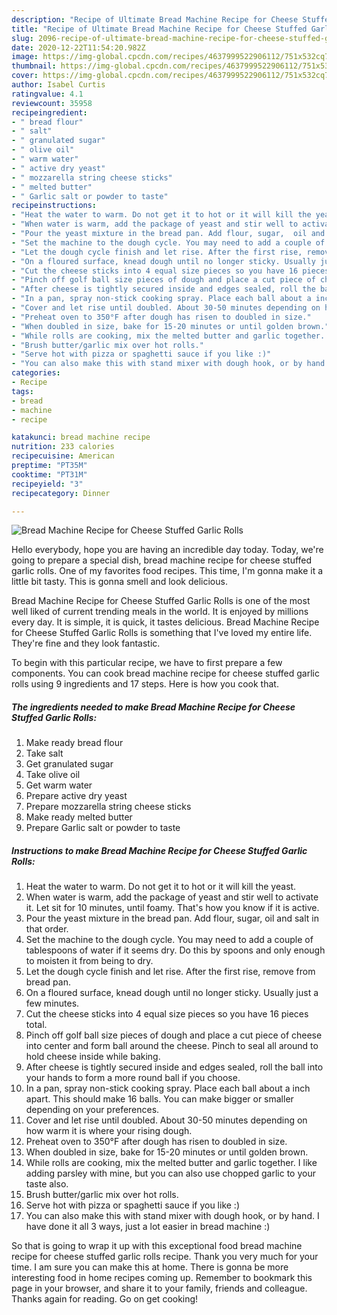 ```yaml
---
description: "Recipe of Ultimate Bread Machine Recipe for Cheese Stuffed Garlic Rolls"
title: "Recipe of Ultimate Bread Machine Recipe for Cheese Stuffed Garlic Rolls"
slug: 2096-recipe-of-ultimate-bread-machine-recipe-for-cheese-stuffed-garlic-rolls
date: 2020-12-22T11:54:20.982Z
image: https://img-global.cpcdn.com/recipes/4637999522906112/751x532cq70/bread-machine-recipe-for-cheese-stuffed-garlic-rolls-recipe-main-photo.jpg
thumbnail: https://img-global.cpcdn.com/recipes/4637999522906112/751x532cq70/bread-machine-recipe-for-cheese-stuffed-garlic-rolls-recipe-main-photo.jpg
cover: https://img-global.cpcdn.com/recipes/4637999522906112/751x532cq70/bread-machine-recipe-for-cheese-stuffed-garlic-rolls-recipe-main-photo.jpg
author: Isabel Curtis
ratingvalue: 4.1
reviewcount: 35958
recipeingredient:
- " bread flour"
- " salt"
- " granulated sugar"
- " olive oil"
- " warm water"
- " active dry yeast"
- " mozzarella string cheese sticks"
- " melted butter"
- " Garlic salt or powder to taste"
recipeinstructions:
- "Heat the water to warm. Do not get it to hot or it will kill the yeast."
- "When water is warm, add the package of yeast and stir well to activate it. Let sit for 10 minutes, until foamy. That&#39;s how you know if it is active."
- "Pour the yeast mixture in the bread pan. Add flour, sugar,  oil and salt in that order."
- "Set the machine to the dough cycle. You may need to add a couple of tablespoons of water if it seems dry. Do this by spoons and only enough to moisten it from being to dry."
- "Let the dough cycle finish and let rise. After the first rise, remove from bread pan."
- "On a floured surface, knead dough until no longer sticky. Usually just a few minutes."
- "Cut the cheese sticks into 4 equal size pieces so you have 16 pieces total."
- "Pinch off golf ball size pieces of dough and place a cut piece of cheese into center and form ball around the cheese. Pinch to seal all around to hold cheese inside while baking."
- "After cheese is tightly secured inside and edges sealed, roll the ball into your hands to form a more round ball if you choose."
- "In a pan, spray non-stick cooking spray. Place each ball about a inch apart. This should make 16 balls. You can make bigger or smaller depending on your preferences."
- "Cover and let rise until doubled. About 30-50 minutes depending on how warm it is where your rising dough."
- "Preheat oven to 350°F after dough has risen to doubled in size."
- "When doubled in size, bake for 15-20 minutes or until golden brown."
- "While rolls are cooking, mix the melted butter and garlic together. I like adding parsley with mine, but you can also use chopped garlic to your taste also."
- "Brush butter/garlic mix over hot rolls."
- "Serve hot with pizza or spaghetti sauce if you like :)"
- "You can also make this with stand mixer with dough hook, or by hand. I have done it all 3 ways, just a lot easier in bread machine :)"
categories:
- Recipe
tags:
- bread
- machine
- recipe

katakunci: bread machine recipe 
nutrition: 233 calories
recipecuisine: American
preptime: "PT35M"
cooktime: "PT31M"
recipeyield: "3"
recipecategory: Dinner

---
```



![Bread Machine Recipe for Cheese Stuffed Garlic Rolls](https://img-global.cpcdn.com/recipes/4637999522906112/751x532cq70/bread-machine-recipe-for-cheese-stuffed-garlic-rolls-recipe-main-photo.jpg)

Hello everybody, hope you are having an incredible day today. Today, we're going to prepare a special dish, bread machine recipe for cheese stuffed garlic rolls. One of my favorites food recipes. This time, I'm gonna make it a little bit tasty. This is gonna smell and look delicious.



Bread Machine Recipe for Cheese Stuffed Garlic Rolls is one of the most well liked of current trending meals in the world. It is enjoyed by millions every day. It is simple, it is quick, it tastes delicious. Bread Machine Recipe for Cheese Stuffed Garlic Rolls is something that I've loved my entire life. They're fine and they look fantastic.


To begin with this particular recipe, we have to first prepare a few components. You can cook bread machine recipe for cheese stuffed garlic rolls using 9 ingredients and 17 steps. Here is how you cook that.

<!--inarticleads1-->

##### The ingredients needed to make Bread Machine Recipe for Cheese Stuffed Garlic Rolls:

1. Make ready  bread flour
1. Take  salt
1. Get  granulated sugar
1. Take  olive oil
1. Get  warm water
1. Prepare  active dry yeast
1. Prepare  mozzarella string cheese sticks
1. Make ready  melted butter
1. Prepare  Garlic salt or powder to taste




<!--inarticleads2-->

##### Instructions to make Bread Machine Recipe for Cheese Stuffed Garlic Rolls:

1. Heat the water to warm. Do not get it to hot or it will kill the yeast.
1. When water is warm, add the package of yeast and stir well to activate it. Let sit for 10 minutes, until foamy. That&#39;s how you know if it is active.
1. Pour the yeast mixture in the bread pan. Add flour, sugar,  oil and salt in that order.
1. Set the machine to the dough cycle. You may need to add a couple of tablespoons of water if it seems dry. Do this by spoons and only enough to moisten it from being to dry.
1. Let the dough cycle finish and let rise. After the first rise, remove from bread pan.
1. On a floured surface, knead dough until no longer sticky. Usually just a few minutes.
1. Cut the cheese sticks into 4 equal size pieces so you have 16 pieces total.
1. Pinch off golf ball size pieces of dough and place a cut piece of cheese into center and form ball around the cheese. Pinch to seal all around to hold cheese inside while baking.
1. After cheese is tightly secured inside and edges sealed, roll the ball into your hands to form a more round ball if you choose.
1. In a pan, spray non-stick cooking spray. Place each ball about a inch apart. This should make 16 balls. You can make bigger or smaller depending on your preferences.
1. Cover and let rise until doubled. About 30-50 minutes depending on how warm it is where your rising dough.
1. Preheat oven to 350°F after dough has risen to doubled in size.
1. When doubled in size, bake for 15-20 minutes or until golden brown.
1. While rolls are cooking, mix the melted butter and garlic together. I like adding parsley with mine, but you can also use chopped garlic to your taste also.
1. Brush butter/garlic mix over hot rolls.
1. Serve hot with pizza or spaghetti sauce if you like :)
1. You can also make this with stand mixer with dough hook, or by hand. I have done it all 3 ways, just a lot easier in bread machine :)




So that is going to wrap it up with this exceptional food bread machine recipe for cheese stuffed garlic rolls recipe. Thank you very much for your time. I am sure you can make this at home. There is gonna be more interesting food in home recipes coming up. Remember to bookmark this page in your browser, and share it to your family, friends and colleague. Thanks again for reading. Go on get cooking!

